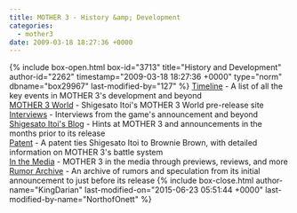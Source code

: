 ```yaml
---
title: MOTHER 3 - History &amp; Development
categories:
  - mother3
date: 2009-03-18 18:27:36 +0000
---
```

{% include box-open.html box-id="3713" title="History and Development" author-id="2262" timestamp="2009-03-18 18:27:36 +0000" type="norm" dbname="box29967" last-modified-by="127" %}
<a href="timeline/">Timeline</a> - A list of all the key events in MOTHER 3's development and beyond<BR />
<a href="../mother3world/">MOTHER 3 World</a> - Shigesato Itoi's MOTHER 3 World pre-release site<BR />
<a href="interview/">Interviews</a> - Interviews from the game's announcement and beyond<BR />
<a href="itoi_blog/">Shigesato Itoi's Blog</a> - Hints at MOTHER 3 and announcements in the months prior to its release<BR />
<a href="patent">Patent</a> - A patent ties Shigesato Itoi to Brownie Brown, with detailed information on MOTHER 3's battle system<BR />
<a href="in_the_media">In the Media</a> - MOTHER 3 in the media through previews, reviews, and more<BR />
<a href="rumor_archive">Rumor Archive</a> - An archive of rumors and speculation from its initial announcement to just before its release
{% include box-close.html author-name="KingDarian" last-modified-on="2015-06-23 05:51:44 +0000" last-modified-by-name="NorthofOnett" %}
